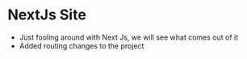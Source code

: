 # NextJs Site 
- Just fooling around with Next Js, we will see what comes out of it
- Added routing changes to the project
